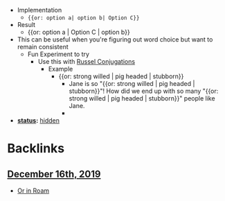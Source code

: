 - Implementation
    - ```{{or: option a| option b| Option C}}```
- Result
    - {{or: option a | Option C | option b}}
- This can be useful when you're figuring out word choice but want to remain consistent
    - Fun Experiment to try
        - Use this with [Russel Conjugations](<Russel Conjugations.md>)
            - Example
                - {{or: strong willed | pig headed | stubborn}}
                    - Jane is so "{{or: strong willed | pig headed | stubborn}}"! How did we end up with so many "{{or: strong willed | pig headed | stubborn}}" people like Jane.
                    - 
- **[status](<status.md>):** [hidden](<hidden.md>)

# Backlinks
## [December 16th, 2019](<December 16th, 2019.md>)
- [Or in Roam](<Or in Roam.md>)

